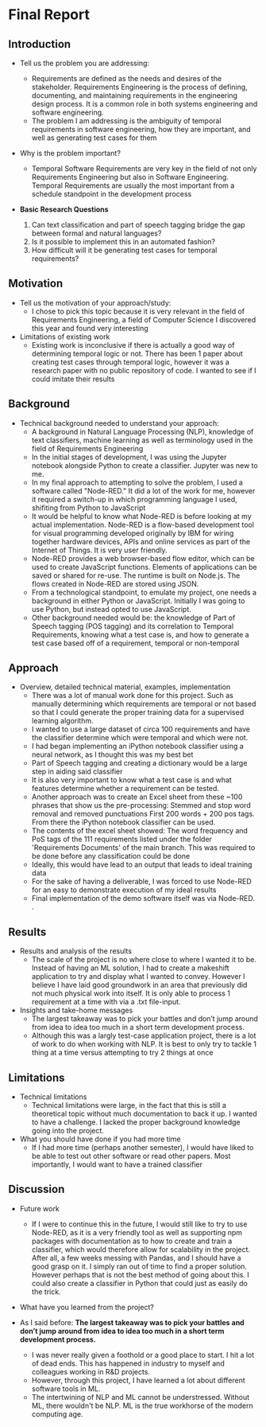 # Final Report

## Introduction 
* Tell us the problem you are addressing:
	* Requirements are defined as the needs and desires of the stakeholder. Requirements Engineering is the process of defining, documenting, and maintaining requirements in the engineering design process. It is a common role in both systems engineering and software engineering.
	* The problem I am addressing is the ambiguity of temporal requirements in software engineering, how they are important, and well as generating test cases for them
* Why is the problem important?
	* Temporal Software Requirements are very key in the field of not only Requirements Engineering but also in Software Engineering. Temporal Requirements are usually the most important from a schedule standpoint in the development process

* __Basic Research Questions__
	1. Can text classification and part of speech tagging bridge the gap between formal and natural languages?
	2. Is it possible to implement this in an automated fashion?
	3. How difficult will it be generating test cases for temporal requirements?

## Motivation 
* Tell us the motivation of your approach/study:
	* I chose to pick this topic because it is very relevant in the field of Requirements Engineering, a field of Computer Science I discovered this year and found very interesting
* Limitations of existing work
	* Existing work is inconclusive if there is actually a good way of determining temporal logic or not. There has been 1 paper about creating test cases through temporal logic, however it was a research paper with no public repository of code. I wanted to see if I could imitate their results
	
## Background  
* Technical background needed to understand your approach:
	* A background in Natural Language Processing (NLP), knowledge of text classifiers, machine learning as well as terminology used in the field of Requirements Engineering
	* In the initial stages of development, I was using the Jupyter notebook alongside Python to create a classifier. Jupyter was new to me.
	* In my final approach to attempting to solve the problem, I used a software called "Node-RED." It did a lot of the work for me, however it required a switch-up in which programming language I used, shifiting from Python to JavaScript
	* It would be helpful to know what Node-RED is before looking at my actual implementation. Node-RED is a flow-based development tool for visual programming developed originally by IBM for wiring together hardware devices, APIs and online services as part of the Internet of Things. It is very user friendly.
	* Node-RED provides a web browser-based flow editor, which can be used to create JavaScript functions. Elements of applications can be saved or shared for re-use. The runtime is built on Node.js. The flows created in Node-RED are stored using JSON.
	* From a technological standpoint, to emulate my project, one needs a background in either Python or JavaScript. Initially I was going to use Python, but instead opted to use JavaScript.
	* Other background needed would be: the knowledge of Part of Speech tagging (POS tagging) and its correlation to Temporal Requirements, knowing what a test case is, and how to generate a test case based off of a requirement, temporal or non-temporal
	
## Approach 
* Overview, detailed technical material, examples, implementation
	* There was a lot of manual work done for this project. Such as manually determining which requirements are temporal or not based so that I could generate the proper training data for a supervised learning algorithm.
	* I wanted to use a large dataset of circa 100 requirements and have the classifier determine which were temporal and which were not.
	* I had began implementing an iPython notebook classifier using a neural network, as I thought this was my best bet
	* Part of Speech tagging and creating a dictionary would be a large step in aiding said classifier
	* It is also very important to know what a test case is and what features determine whether a requirement can be tested.
	* Another approach was to create an Excel sheet from these ~100 phrases that show us the pre-processing: Stemmed and stop word removal and removed punctuations First 200 words + 200 pos tags. From there the iPython notebook classifier can be used.
	* The contents of the excel sheet showed: The word frequency and PoS tags of the 111 requirements listed under the folder 'Requirements Documents' of the main branch. This was required to be done before any classification could be done
	* Ideally, this would have lead to an output that leads to ideal training data
	* For the sake of having a deliverable, I was forced to use Node-RED for an easy to demonstrate execution of my ideal results
	* Final implementation of the demo software itself was via Node-RED.
.
## Results
* Results and analysis of the results
	* The scale of the project is no where close to where I wanted it to be. Instead of having an ML solution, I had to create a makeshift application to try and display what I wanted to convey. However I believe I have laid good groundwork in an area that previously did not much physical work into itself. It is only able to process 1 requirement at a time with via a .txt file-input.
* Insights and take-home messages
	* The largest takeaway was to pick your battles and don’t jump around from idea to idea too much in a short term development process.
	* Although this was a largly test-case application project, there is a lot of work to do when working with NLP. It is best to only try to tackle 1 thing at a time versus attempting to try 2 things at once
	
## Limitations 
* Technical limitations 
	* Technical limitations were large, in the fact that this is still a theoretical topic without much documentation to back it up. I wanted to have a challenge. I lacked the proper background knowledge going into the project.
* What you should have done if you had more time
	* If I had more time (perhaps another semester), I would have liked to be able to test out other software or read other papers. Most importantly, I would want to have a trained classifier
	
## Discussion 
* Future work
	* If I were to continue this in the future, I would still like to try to use Node-RED, as it is a very friendly tool as well as supporting npm packages with documentation as to how to create and train a classifier, which would therefore allow for scalability in the project. After all, a few weeks messing with Pandas, and I should have a good grasp on it. I simply ran out of time to find a proper solution. However perhaps that is not the best method of going about this. I could also create a classifier in Python that could just as easily do the trick.

* What have you learned from the project?
* As I said before: __The largest takeaway was to pick your battles and don’t jump around from idea to idea too much in a short term development process.__
	* I was never really given a foothold or a good place to start. I hit a lot of dead ends. This has happened in industry to myself and colleagues working in R&D projects.
	* However, through this project, I have learned a lot about different software tools in ML.
	* The intertwining of NLP and ML cannot be understressed. Without ML, there wouldn't be NLP. ML is the true workhorse of the modern computing age. 
